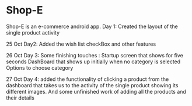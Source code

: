 # Shop-E
Shop-E is an e-commerce android app.
Day 1:
	Created the layout of the single product activity
	
25 Oct
Day2:
	Added the wish list checkBox and other features
	
	
26 Oct
Day 3:
	Some finishing touches :
		Startup screen that shows for five seconds
		DashBoard that shows up initially when no category is selected
		Options to choose category

	
27 Oct
Day 4:
	added the functionality of clicking a product from the dashboard that takes us to the activity 
	of the single product showing its different images.
	And some unfinished work of adding all the products and their details
	
	